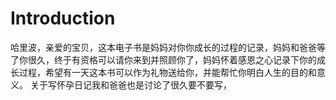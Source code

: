 # Introduction

哈里波，亲爱的宝贝，这本电子书是妈妈对你你成长的过程的记录，妈妈和爸爸等了你很久，终于有资格可以请你来到并照顾你了，妈妈怀着感恩之心记录下你的成长过程，希望有一天这本书可以作为礼物送给你，并能帮忙你明白人生的目的和意义。
关于写怀孕日记我和爸爸也是讨论了很久要不要写，
